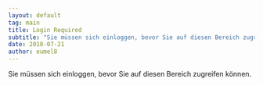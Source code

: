 ```yaml
---
layout: default
tag: main
title: Login Required
subtitle: "Sie müssen sich einloggen, bevor Sie auf diesen Bereich zugreifen können."
date: 2018-07-21
author: eumel8
---
```


<p class="center">Sie müssen sich einloggen, bevor Sie auf diesen Bereich zugreifen können.</p>
